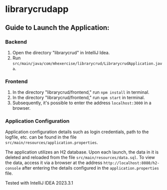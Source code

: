 # librarycrudapp
## Guide to Launch the Application:

### Backend
1. Open the directory "librarycrud" in IntelliJ Idea.
2. Run `src/main/java/com/mhexercise/librarycrud/LibrarycrudApplication.java`.

### Frontend
1. In the directory "librarycrud/frontend," run `npm install` in terminal.
2. In the directory "librarycrud/frontend," run `npm start` in terminal.
3. Subsequently, it's possible to enter the address `localhost:3000` in a browser.

### Application Configuration
Application configuration details such as login credentials, path to the logfile, etc. can be found in the file `src/main/resources/application.properties`.

The application utilizes an H2 database. Upon each launch, the data in it is deleted and reloaded from the file `src/main/resources/data.sql`.
To view the data, access it via a browser at the address `http://localhost:8080/h2-console` after entering the details configured in the `application.properties` file.

Tested with IntelliJ IDEA 2023.3.1